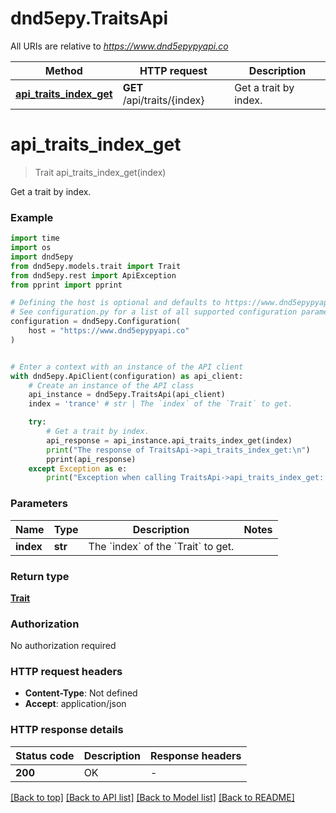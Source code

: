 # dnd5epy.TraitsApi

All URIs are relative to *https://www.dnd5epypyapi.co*

Method | HTTP request | Description
------------- | ------------- | -------------
[**api_traits_index_get**](TraitsApi.md#api_traits_index_get) | **GET** /api/traits/{index} | Get a trait by index.


# **api_traits_index_get**
> Trait api_traits_index_get(index)

Get a trait by index.

### Example

```python
import time
import os
import dnd5epy
from dnd5epy.models.trait import Trait
from dnd5epy.rest import ApiException
from pprint import pprint

# Defining the host is optional and defaults to https://www.dnd5epypyapi.co
# See configuration.py for a list of all supported configuration parameters.
configuration = dnd5epy.Configuration(
    host = "https://www.dnd5epypyapi.co"
)


# Enter a context with an instance of the API client
with dnd5epy.ApiClient(configuration) as api_client:
    # Create an instance of the API class
    api_instance = dnd5epy.TraitsApi(api_client)
    index = 'trance' # str | The `index` of the `Trait` to get.

    try:
        # Get a trait by index.
        api_response = api_instance.api_traits_index_get(index)
        print("The response of TraitsApi->api_traits_index_get:\n")
        pprint(api_response)
    except Exception as e:
        print("Exception when calling TraitsApi->api_traits_index_get: %s\n" % e)
```


### Parameters

Name | Type | Description  | Notes
------------- | ------------- | ------------- | -------------
 **index** | **str**| The &#x60;index&#x60; of the &#x60;Trait&#x60; to get. | 

### Return type

[**Trait**](Trait.md)

### Authorization

No authorization required

### HTTP request headers

 - **Content-Type**: Not defined
 - **Accept**: application/json

### HTTP response details
| Status code | Description | Response headers |
|-------------|-------------|------------------|
**200** | OK |  -  |

[[Back to top]](#) [[Back to API list]](../README.md#documentation-for-api-endpoints) [[Back to Model list]](../README.md#documentation-for-models) [[Back to README]](../README.md)

